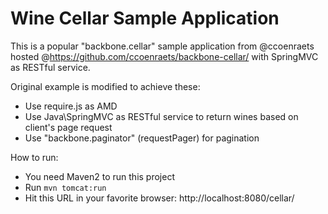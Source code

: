 # Wine Cellar Sample Application

This is a popular "backbone.cellar" sample application from @ccoenraets hosted @https://github.com/ccoenraets/backbone-cellar/ with SpringMVC as RESTful service. 


Original example is modified to achieve these:

* Use require.js as AMD
* Use Java\SpringMVC as RESTful service to return wines based on client's page request
* Use "backbone.paginator" (requestPager) for pagination 

How to run:

* You need Maven2 to run this project
* Run <code>mvn tomcat:run</code>
* Hit this URL in your favorite browser: http://localhost:8080/cellar/
